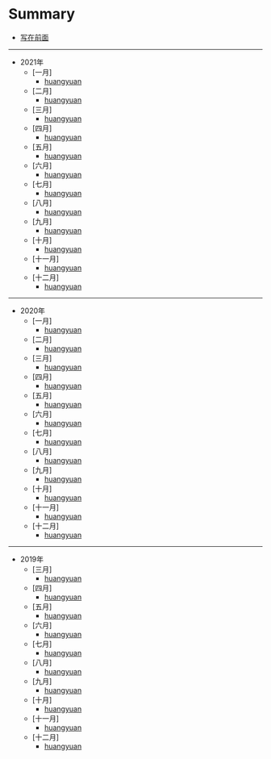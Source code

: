 # Summary

* [写在前面](README.md)

----

* 2021年
    * [一月]
        * [huangyuan](2021/1月/huangyuan.md)
    * [二月]
        * [huangyuan](2021/2月/huangyuan.md)
    * [三月]
        * [huangyuan](2021/3月/huangyuan.md)
    * [四月]
        * [huangyuan](2021/4月/huangyuan.md)
    * [五月]
        * [huangyuan](2021/5月/huangyuan.md)
    * [六月]
        * [huangyuan](2021/6月/huangyuan.md)
    * [七月]
        * [huangyuan](2021/7月/huangyuan.md)
    * [八月]
        * [huangyuan](2021/8月/huangyuan.md)
    * [九月]
        * [huangyuan](2021/9月/huangyuan.md)
    * [十月]
        * [huangyuan](2021/10月/huangyuan.md)
    * [十一月]
        * [huangyuan](2021/11月/huangyuan.md)
    * [十二月]
        * [huangyuan](2021/12月/huangyuan.md)

----

* 2020年
    * [一月]
        * [huangyuan](2020/1月/huangyuan.md)
    * [二月]
        * [huangyuan](2020/2月/huangyuan.md)
    * [三月]
        * [huangyuan](2020/3月/huangyuan.md)
    * [四月]
        * [huangyuan](2020/4月/huangyuan.md)
    * [五月]
        * [huangyuan](2020/5月/huangyuan.md)
    * [六月]
        * [huangyuan](2020/6月/huangyuan.md)
    * [七月]
        * [huangyuan](2020/7月/huangyuan.md)
    * [八月]
        * [huangyuan](2020/8月/huangyuan.md)
    * [九月]
        * [huangyuan](2020/9月/huangyuan.md)
    * [十月]
        * [huangyuan](2020/10月/huangyuan.md)
    * [十一月]
        * [huangyuan](2020/11月/huangyuan.md)
    * [十二月]
        * [huangyuan](2020/12月/huangyuan.md)

----

* 2019年
    * [三月]
        * [huangyuan](2019/3月/huanyuan.md)
    * [四月]
        * [huangyuan](2019/4月/huanyuan.md)
    * [五月]
        * [huangyuan](2019/5月/huanyuan.md)
    * [六月]
        * [huangyuan](2019/6月/huanyuan.md)
    * [七月]
        * [huangyuan](2019/7月/huanyuan.md)
    * [八月]
        * [huangyuan](2019/8月/huanyuan.md)
    * [九月]
        * [huangyuan](2019/9月/huanyuan.md)
    * [十月]
        * [huangyuan](2019/10月/huanyuan.md)
    * [十一月]
        * [huangyuan](2019/11月/huanyuan.md)
    * [十二月]
        * [huangyuan](2019/12月/huanyuan.md)

